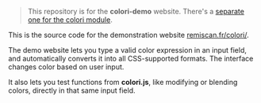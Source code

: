 > This repository is for the **colori-demo** website. There's a [separate one for the colori module](https://github.com/Remiscan/colori).

This is the source code for the demonstration website [remiscan.fr/colori/](https://remiscan.fr/colori/).

The demo website lets you type a valid color expression in an input field, and automatically converts it into all CSS-supported formats. The interface changes color based on user input.

It also lets you test functions from **colori.js**, like modifying or blending colors, directly in that same input field.